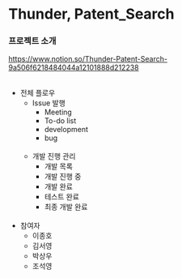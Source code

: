 # Thunder, Patent_Search

### 프로젝트 소개
<a> https://www.notion.so/Thunder-Patent-Search-9a506f6218484044a12101888d212238 </a>
<br><br>

- 전체 플로우
  - Issue 발행
    - Meeting
    - To-do list
    - development
    - bug
    <br>
  - 개발 진행 관리
    - 개발 목록
    - 개발 진행 중
    - 개발 완료
    - 테스트 완료
    - 최종 개발 완료
    <br>
- 참여자
  - 이종호
  - 김서영
  - 박상우
  - 조석영
